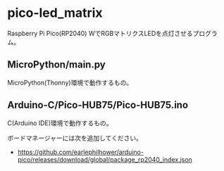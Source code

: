 # pico-led_matrix

Raspberry Pi Pico(RP2040) WでRGBマトリクスLEDを点灯させるプログラム。

## MicroPython/main.py

MicroPython(Thonny)環境で動作するもの。

## Arduino-C/Pico-HUB75/Pico-HUB75.ino

C(Arduino IDE)環境で動作するもの。

ボードマネージャーには次を追加してください。

- https://github.com/earlephilhower/arduino-pico/releases/download/global/package_rp2040_index.json
